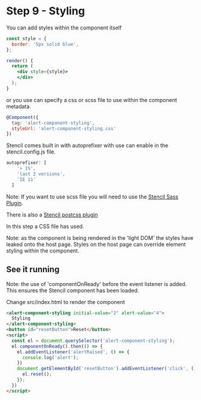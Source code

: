 # Step 9 - Styling

You can add styles within the component itself

```jsx
const style = {
  border: '5px solid blue',
};

render() {
  return (
    <div style={style}>
    </div>
  );
}
```

or you use can specify a css or scss file to use within the component metadata.
```jsx
@Component({
  tag: 'alert-component-styling',
  styleUrl: 'alert-component-styling.css'
})
```

Stencil comes built in with autoprefixer with use can enable in the stencil.config.js file.

```js
autoprefixer: [
    '> 1%',
    'last 2 versions',
    'IE 11'
  ]
```

Note: If you want to use scss file you will need to use the [Stencil Sass Plugin](https://github.com/ionic-team/stencil-sass).

There is also a [Stencil postcss plugin](https://github.com/ionic-team/stencil-postcss)

In this step a CSS file has used.

Note: as the component is being rendered in the 'light DOM' the styles have leaked onto the host page.  Styles on the host page can override element styling within the component.

## See it running

Note: the use of 'componentOnReady' before the event listener is added.  This ensures the Stencil component has been loaded.

Change src/index.html to render the component

```html
<alert-component-styling initial-value="2" alert-value="4">
  Styling
</alert-component-styling>
<button id="resetButton">Reset</button>
<script>
  const el = document.querySelector('alert-component-styling');
  el.componentOnReady().then(() => {
    el.addEventListener('alertRaised', () => {
      console.log('alert');
    })
    document.getElementById('resetButton').addEventListener('click', () =>{
      el.reset();
    });
  })
</script>
```